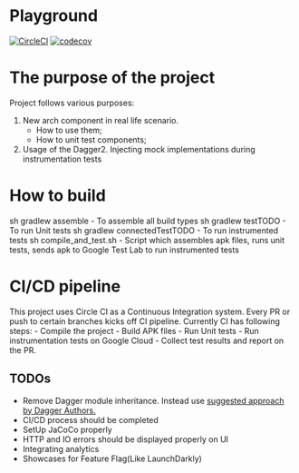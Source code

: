 # Playground

[![CircleCI](https://circleci.com/gh/bkodirov/Playground-Android-.svg?style=svg)](https://circleci.com/gh/bkodirov/Playground-Android-)
[![codecov](https://codecov.io/gh/bkodirov/Playground-Android-/branch/master/graph/badge.svg)](https://codecov.io/gh/bkodirov/Playground-Android-)

# The purpose of the project
Project follows various purposes:
1. New arch component in real life scenario.
    - How to use them;
    - How to unit test components;
2. Usage of the Dagger2. Injecting mock implementations during instrumentation tests

# How to build
sh gradlew assemble -  To assemble all build types
sh gradlew testTODO - To run Unit tests
sh gradlew connectedTestTODO - To run instrumented tests
sh compile_and_test.sh - Script which assembles apk files, runs unit tests, sends apk to Google Test Lab to run instrumented tests

# CI/CD pipeline
This project uses Circle CI as a Continuous Integration system.
Every PR or push to certain branches kicks off CI pipeline.
Currently CI has following steps:
    - Compile the project
    - Build APK files
    - Run Unit tests
    - Run instrumentation tests on Google Cloud
    - Collect test results and report on the PR.

## TODOs
- Remove Dagger module inheritance. Instead use [suggested approach by Dagger Authors.](https://google.github.io/dagger/testing.html)
- CI/CD process should be completed
- SetUp JaCoCo properly 
- HTTP and IO errors should be displayed properly on UI
- Integrating analytics
- Showcases for Feature Flag(Like LaunchDarkly)


